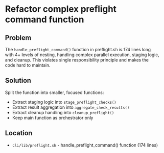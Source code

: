 # Refactor complex preflight command function

## Problem

The `handle_preflight_command()` function in preflight.sh is 174 lines long with 4+ levels of nesting, handling complex parallel execution, staging logic, and cleanup. This violates single responsibility principle and makes the code hard to maintain.

## Solution

Split the function into smaller, focused functions:
- Extract staging logic into `stage_preflight_checks()`
- Extract result aggregation into `aggregate_check_results()`
- Extract cleanup handling into `cleanup_preflight()`
- Keep main function as orchestrator only

## Location

- `cli/lib/preflight.sh` - handle_preflight_command() function (174 lines)